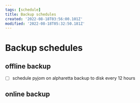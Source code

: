 ```yaml
---
tags: [schedule]
title: Backup schedules
created: '2022-08-18T03:56:00.101Z'
modified: '2022-08-18T05:32:50.181Z'
---
```


# Backup schedules

## offline backup
- [ ] schedule pyjom on alpharetta backup to disk every 12 hours

## online backup

